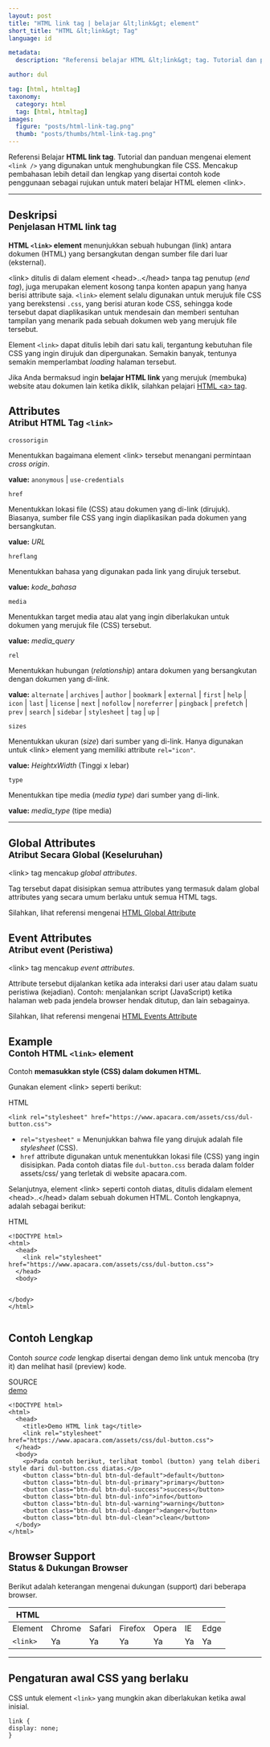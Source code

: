 ```yaml
---
layout: post
title: "HTML link tag | belajar &lt;link&gt; element"
short_title: "HTML &lt;link&gt; Tag"
language: id

metadata:
  description: "Referensi belajar HTML &lt;link&gt; tag. Tutorial dan panduan mengenai element &lt;link&gt;, penjelasan dengan contoh kode penggunaan sebagai referensi belajar HTML &lt;link&gt;"

author: dul

tag: [html, htmltag]
taxonomy:
  category: html
  tag: [html, htmltag]
images:
  figure: "posts/html-link-tag.png"
  thumb: "posts/thumbs/html-link-tag.png"
---
```

<p class="text-muted">
    Referensi Belajar <strong>HTML link tag</strong>. Tutorial dan panduan mengenai element <code>&lt;link /&gt;</code> yang digunakan untuk menghubungkan file CSS. Mencakup pembahasan lebih detail dan lengkap yang disertai contoh kode penggunaan sebagai rujukan untuk materi belajar HTML <span lang="id">elemen</span> &lt;link&gt;.
</p>
<hr class="uk-article-divider">

<h2 class="title-sub bd-danger bd-left bd-left-only">Deskripsi <br>
    <small>Penjelasan HTML <span class="html-tag">link</span> tag</small>
</h2>
<p>
  <strong>HTML <code>&lt;link&gt;</code> element</strong> menunjukkan sebuah hubungan (link) antara dokumen (HTML) yang bersangkutan dengan sumber file dari luar (eksternal).
</p>
<p>&lt;link&gt; ditulis di dalam element &lt;head&gt;..&lt;/head&gt; tanpa tag penutup (<i>end tag</i>), juga merupakan element kosong tanpa konten apapun yang hanya berisi attribute saja. <code>&lt;link&gt;</code> element selalu digunakan untuk merujuk file CSS yang berekstensi <code>.css</code>, yang berisi aturan kode CSS, sehingga kode tersebut dapat diaplikasikan untuk mendesain dan memberi sentuhan tampilan yang menarik pada sebuah dokumen web yang merujuk file tersebut.</p>
<p>Element <code>&lt;link&gt;</code> dapat ditulis lebih dari satu kali, tergantung kebutuhan file CSS yang ingin dirujuk dan dipergunakan. Semakin banyak, tentunya semakin memperlambat <i>loading</i> halaman tersebut.</p>
<p>Jika Anda bermaksud ingin <strong>belajar HTML link</strong> yang merujuk (membuka) website atau dokumen lain ketika diklik, silahkan pelajari <a href="https://www.apacara.com/tutorial/html/html-a-tag.html">HTML &lt;a&gt; tag</a>.</p>

<!-- Attribute  -->
<section id="attribute">
  <h2 class="title-sub bd-danger bd-left bd-left-only">Attributes <br>
    <small>Atribut HTML Tag <code>&lt;link&gt;</code></small>
  </h2>
<div class="icard bg-gr3 bd-primary bd-top bd-top-only">
<div class="icard-heading clearfix co-wh bg-gr2">
   <div class="icard-bar"><div class="icard-bar-left pull-left"><span><code class="txt-lg">crossorigin</code></span></div></div></div><div class="icard-body icode itheme">
        <p>Menentukkan bagaimana element &lt;link&gt; tersebut menangani permintaan <em>cross origin</em>.</p>
      <div class="icard-footer clearfix bg-gr2 icode itheme">
        <p><b>value:</b> <code>anonymous</code> | <code>use-credentials</code></p>
      </div>
    </div>
    </div>
<div class="icard bg-gr3 bd-primary bd-top bd-top-only">
<div class="icard-heading clearfix co-wh bg-gr2">
   <div class="icard-bar"><div class="icard-bar-left pull-left"><span><code class="txt-lg">href</code></span></div></div></div><div class="icard-body icode itheme">
        <p>Menentukkan lokasi file (CSS) atau dokumen yang di-link (dirujuk). Biasanya, sumber file CSS yang ingin diaplikasikan pada dokumen yang bersangkutan.</p>
      <div class="icard-footer clearfix bg-gr2 icode itheme">
        <p><b>value:</b> <i>URL</i></p>
      </div>
    </div>
    </div>
<div class="icard bg-gr3 bd-primary bd-top bd-top-only">
<div class="icard-heading clearfix co-wh bg-gr2">
   <div class="icard-bar"><div class="icard-bar-left pull-left"><span><code class="txt-lg">hreflang</code></span></div></div></div><div class="icard-body icode itheme">
        <p>Menentukkan bahasa yang digunakan pada link yang dirujuk tersebut.</p>
      <div class="icard-footer clearfix bg-gr2 icode itheme">
        <p><b>value:</b> <i>kode_bahasa</i></p>
      </div>
    </div>
    </div>
<div class="icard bg-gr3 bd-primary bd-top bd-top-only">
<div class="icard-heading clearfix co-wh bg-gr2">
   <div class="icard-bar"><div class="icard-bar-left pull-left"><span><code class="txt-lg">media</code></span></div></div></div><div class="icard-body icode itheme">
        <p>Menentukkan target media atau alat yang ingin diberlakukan untuk dokumen yang merujuk file (CSS) tersebut.</p>
      <div class="icard-footer clearfix bg-gr2 icode itheme">
        <p><b>value:</b> <i>media_query</i></p>
      </div>
    </div>
    </div>
<div class="icard bg-gr3 bd-primary bd-top bd-top-only">
<div class="icard-heading clearfix co-wh bg-gr2">
   <div class="icard-bar"><div class="icard-bar-left pull-left"><span><code class="txt-lg">rel</code></span></div></div></div><div class="icard-body icode itheme">
        <p>Menentukkan hubungan (<i>relationship</i>) antara dokumen yang bersangkutan dengan dokumen yang di-<i>link</i>.</p>
      <div class="icard-footer clearfix bg-gr2 icode itheme">
        <p><b>value:</b> <code>alternate</code> | <code>archives</code> | <code>author</code> | <code>bookmark</code> | <code>external</code> | <code>first</code> | <code>help</code> | <code>icon</code> | <code>last</code> | <code>license</code> | <code>next</code> | <code>nofollow</code> | <code>noreferrer</code> | <code>pingback</code> | <code>prefetch</code> | <code>prev</code> | <code>search</code> | <code>sidebar</code> | <code>stylesheet</code> | <code>tag</code> | <code>up</code> | </p>
      </div>
    </div>
    </div>
<div class="icard bg-gr3 bd-primary bd-top bd-top-only">
<div class="icard-heading clearfix co-wh bg-gr2">
   <div class="icard-bar"><div class="icard-bar-left pull-left"><span><code class="txt-lg">sizes</code></span></div></div></div><div class="icard-body icode itheme">
        <p>Menentukkan ukuran (<em>size</em>) dari sumber yang di-link. Hanya digunakan untuk &lt;link&gt; element yang memiliki attribute <code>rel="icon"</code>.</p>
      <div class="icard-footer clearfix bg-gr2 icode itheme">
        <p><b>value:</b> <i>HeightxWidth</i> (Tinggi x lebar)</p>
      </div>
    </div>
    </div>
<div class="icard bg-gr3 bd-primary bd-top bd-top-only">
<div class="icard-heading clearfix co-wh bg-gr2">
   <div class="icard-bar"><div class="icard-bar-left pull-left"><span><code class="txt-lg">type</code></span></div></div></div><div class="icard-body icode itheme">
        <p>Menentukkan tipe media (<i>media type</i>) dari sumber yang di-link.</p>
      <div class="icard-footer clearfix bg-gr2 icode itheme">
        <p><b>value:</b> <i>media_type</i> (tipe media)</p>
      </div>
    </div>
  </div>
</section>

<hr class="uk-article-divider">
<!-- Global Attributes -->
<section id="global-attribute">
  <h2 class="title-sub bd-danger bd-left bd-left-only">Global Attributes <br>
    <small>Atribut Secara Global (Keseluruhan)</small>
  </h2>
  <div class="">
    <p>&lt;link&gt; tag mencakup <em>global attributes</em>.</p>
    <div class="collapse-global uk-hidden" aria-hidden="true">
      <p>Tag tersebut dapat disisipkan semua attributes yang termasuk dalam global attributes yang secara umum berlaku untuk semua HTML tags.</p>
      <div class="footer-callout info">
        <p>Silahkan, lihat referensi mengenai <a href="https://www.apacara.com/tutorial/html/html-global-attribute.html">HTML Global Attribute</a></p>
      </div>
    </div>
  </div>
</section>

<!-- Event Attributes -->
<section>
  <h2 class="title-sub bd-danger bd-left bd-left-only">Event Attributes <br>
    <small>Atribut event  (Peristiwa)</small>
  </h2>
  <div class="dul-callout dul-callout-warning">
    <p>&lt;link&gt; tag mencakup <em>event attributes</em>. </p>
    <div>
      <p>Attribute tersebut dijalankan ketika ada interaksi dari user atau dalam suatu peristiwa (kejadian). Contoh: menjalankan script (JavaScript) ketika halaman web pada jendela browser hendak ditutup, dan lain sebagainya.</p>
      <div class="footer-callout warning">
        <p>Silahkan, lihat referensi mengenai <a href="https://www.apacara.com/tutorial/html/html-event-attribute.html">HTML Events Attribute</a></p>
      </div>
    </div>
  </div>
</section>

<!-- Example -->
<section id="example">
  <h2 class="title-sub bd-danger bd-left bd-left-only">Example<br>
    <small>Contoh HTML <code>&lt;link&gt;</code> element</small>
  </h2>
  <div class="dul-block">
  <p>Contoh <strong>memasukkan style (CSS) dalam dokumen HTML</strong>.</p>
  <p>Gunakan element &lt;link&gt; seperti berikut:</p>
<!-- HTML Code Example -->
<div class="icard">
<div class="icard-heading clearfix co-wh bg-pi2">
<div class="icard-bar">
  <div class="icard-bar-left pull-left">
    <i class="fa fa-html5" aria-hidden="true"></i>
    <span>HTML</span>
  </div>
  
</div>
</div>
<div class="icard-body icode itheme">
<pre class="prettyprint linenums line-numbers highlight language-markup"><code data-language="html" class="html  language-markup"><span class="token tag"><span class="token tag"><span class="token punctuation">&lt;</span>link</span> <span class="token attr-name">rel</span><span class="token attr-value"><span class="token punctuation">=</span><span class="token punctuation">"</span>stylesheet<span class="token punctuation">"</span></span> <span class="token attr-name">href</span><span class="token attr-value"><span class="token punctuation">=</span><span class="token punctuation">"</span>https://www.apacara.com/assets/css/dul-button.css<span class="token punctuation">"</span></span><span class="token punctuation">&gt;</span></span><span aria-hidden="true" class="line-numbers-rows"><span></span></span></code>
</pre>
</div>
</div>
  <ul>
    <li>
    <code>rel="styesheet"</code> = Menunjukkan bahwa file yang dirujuk adalah file <i>stylesheet</i> (CSS).</li>
    <li><code>href</code> attribute digunakan untuk menentukkan lokasi file (CSS) yang ingin disisipkan. Pada contoh diatas file <code>dul-button.css</code> berada dalam folder <span class="uk-text-primary">assets/css/</span> yang terletak di website apacara.com.</li>
  </ul>
  <p>Selanjutnya, element &lt;link&gt; seperti contoh diatas, ditulis didalam element &lt;head&gt;..&lt;/head&gt; dalam sebuah dokumen HTML. Contoh lengkapnya, adalah sebagai berikut:</p>
<div class="icard">
<div class="icard-heading clearfix co-wh bg-pi2">
<div class="icard-bar">
  <div class="icard-bar-left pull-left">
    <i class="fa fa-html5" aria-hidden="true"></i>
    <span>HTML</span>
  </div>
  
</div>
</div>
<div class="icard-body icode itheme">
<pre class="prettyprint linenums line-numbers highlight language-markup"><code data-language="html" class="html  language-markup"><span class="token doctype">&lt;!DOCTYPE html&gt;</span>
<span class="token tag"><span class="token tag"><span class="token punctuation">&lt;</span>html</span><span class="token punctuation">&gt;</span></span>
  <span class="token tag"><span class="token tag"><span class="token punctuation">&lt;</span>head</span><span class="token punctuation">&gt;</span></span>
    <span class="token tag"><span class="token tag"><span class="token punctuation">&lt;</span>link</span> <span class="token attr-name">rel</span><span class="token attr-value"><span class="token punctuation">=</span><span class="token punctuation">"</span>stylesheet<span class="token punctuation">"</span></span> <span class="token attr-name">href</span><span class="token attr-value"><span class="token punctuation">=</span><span class="token punctuation">"</span>https://www.apacara.com/assets/css/dul-button.css<span class="token punctuation">"</span></span><span class="token punctuation">&gt;</span></span>
  <span class="token tag"><span class="token tag"><span class="token punctuation">&lt;/</span>head</span><span class="token punctuation">&gt;</span></span>
  <span class="token tag"><span class="token tag"><span class="token punctuation">&lt;</span>body</span><span class="token punctuation">&gt;</span></span>

  <span class="token tag"><span class="token tag"><span class="token punctuation">&lt;/</span>body</span><span class="token punctuation">&gt;</span></span>
<span class="token tag"><span class="token tag"><span class="token punctuation">&lt;/</span>html</span><span class="token punctuation">&gt;</span></span><span aria-hidden="true" class="line-numbers-rows"><span></span><span></span><span></span><span></span><span></span><span></span><span></span><span></span><span></span></span></code>
</pre>
</div>
</div>
  </div>
</section>
<h2 class="title-sub bd-danger bd-left bd-left-only">Contoh Lengkap
</h2>
<p>Contoh <em>source code</em> lengkap disertai dengan demo link untuk mencoba (try it) dan melihat hasil (preview) kode.</p>
<div class="icard">
  <div class="icard-heading clearfix co-wh bg-pi2">
    <div class="icard-bar">
      <div class="icard-bar-left pull-left">
        <i class="fa fa-html5" aria-hidden="true"></i>
        <span>SOURCE</span>
      </div>
      <div class="icard-bar-right pull-right">
        <a href="https://www.apacara.com/example/html/tag/link.html" target="_blank"><span>demo</span><i class="fa fa-external-link" role="button"></i></a>
      </div>
    </div>
  </div>
  <div class="icard-body icode itheme bg-gr3">
<pre class="prettyprint highlight max-height language-markup"><code data-language="html" class="inline  language-markup"><span class="token doctype">&lt;!DOCTYPE html&gt;</span>
<span class="token tag"><span class="token tag"><span class="token punctuation">&lt;</span>html</span><span class="token punctuation">&gt;</span></span>
  <span class="token tag"><span class="token tag"><span class="token punctuation">&lt;</span>head</span><span class="token punctuation">&gt;</span></span>
    <span class="token tag"><span class="token tag"><span class="token punctuation">&lt;</span>title</span><span class="token punctuation">&gt;</span></span>Demo HTML link tag<span class="token tag"><span class="token tag"><span class="token punctuation">&lt;/</span>title</span><span class="token punctuation">&gt;</span></span>
    <span class="token tag"><span class="token tag"><span class="token punctuation">&lt;</span>link</span> <span class="token attr-name">rel</span><span class="token attr-value"><span class="token punctuation">=</span><span class="token punctuation">"</span>stylesheet<span class="token punctuation">"</span></span> <span class="token attr-name">href</span><span class="token attr-value"><span class="token punctuation">=</span><span class="token punctuation">"</span>https://www.apacara.com/assets/css/dul-button.css<span class="token punctuation">"</span></span><span class="token punctuation">&gt;</span></span>
  <span class="token tag"><span class="token tag"><span class="token punctuation">&lt;/</span>head</span><span class="token punctuation">&gt;</span></span>
  <span class="token tag"><span class="token tag"><span class="token punctuation">&lt;</span>body</span><span class="token punctuation">&gt;</span></span>
    <span class="token tag"><span class="token tag"><span class="token punctuation">&lt;</span>p</span><span class="token punctuation">&gt;</span></span>Pada contoh berikut, terlihat tombol (button) yang telah diberi style dari dul-button.css diatas.<span class="token tag"><span class="token tag"><span class="token punctuation">&lt;/</span>p</span><span class="token punctuation">&gt;</span></span>
    <span class="token tag"><span class="token tag"><span class="token punctuation">&lt;</span>button</span> <span class="token attr-name">class</span><span class="token attr-value"><span class="token punctuation">=</span><span class="token punctuation">"</span>btn-dul btn-dul-default<span class="token punctuation">"</span></span><span class="token punctuation">&gt;</span></span>default<span class="token tag"><span class="token tag"><span class="token punctuation">&lt;/</span>button</span><span class="token punctuation">&gt;</span></span>
    <span class="token tag"><span class="token tag"><span class="token punctuation">&lt;</span>button</span> <span class="token attr-name">class</span><span class="token attr-value"><span class="token punctuation">=</span><span class="token punctuation">"</span>btn-dul btn-dul-primary<span class="token punctuation">"</span></span><span class="token punctuation">&gt;</span></span>primary<span class="token tag"><span class="token tag"><span class="token punctuation">&lt;/</span>button</span><span class="token punctuation">&gt;</span></span>
    <span class="token tag"><span class="token tag"><span class="token punctuation">&lt;</span>button</span> <span class="token attr-name">class</span><span class="token attr-value"><span class="token punctuation">=</span><span class="token punctuation">"</span>btn-dul btn-dul-success<span class="token punctuation">"</span></span><span class="token punctuation">&gt;</span></span>success<span class="token tag"><span class="token tag"><span class="token punctuation">&lt;/</span>button</span><span class="token punctuation">&gt;</span></span>
    <span class="token tag"><span class="token tag"><span class="token punctuation">&lt;</span>button</span> <span class="token attr-name">class</span><span class="token attr-value"><span class="token punctuation">=</span><span class="token punctuation">"</span>btn-dul btn-dul-info<span class="token punctuation">"</span></span><span class="token punctuation">&gt;</span></span>info<span class="token tag"><span class="token tag"><span class="token punctuation">&lt;/</span>button</span><span class="token punctuation">&gt;</span></span>
    <span class="token tag"><span class="token tag"><span class="token punctuation">&lt;</span>button</span> <span class="token attr-name">class</span><span class="token attr-value"><span class="token punctuation">=</span><span class="token punctuation">"</span>btn-dul btn-dul-warning<span class="token punctuation">"</span></span><span class="token punctuation">&gt;</span></span>warning<span class="token tag"><span class="token tag"><span class="token punctuation">&lt;/</span>button</span><span class="token punctuation">&gt;</span></span>
    <span class="token tag"><span class="token tag"><span class="token punctuation">&lt;</span>button</span> <span class="token attr-name">class</span><span class="token attr-value"><span class="token punctuation">=</span><span class="token punctuation">"</span>btn-dul btn-dul-danger<span class="token punctuation">"</span></span><span class="token punctuation">&gt;</span></span>danger<span class="token tag"><span class="token tag"><span class="token punctuation">&lt;/</span>button</span><span class="token punctuation">&gt;</span></span>
    <span class="token tag"><span class="token tag"><span class="token punctuation">&lt;</span>button</span> <span class="token attr-name">class</span><span class="token attr-value"><span class="token punctuation">=</span><span class="token punctuation">"</span>btn-dul btn-dul-clean<span class="token punctuation">"</span></span><span class="token punctuation">&gt;</span></span>clean<span class="token tag"><span class="token tag"><span class="token punctuation">&lt;/</span>button</span><span class="token punctuation">&gt;</span></span>
  <span class="token tag"><span class="token tag"><span class="token punctuation">&lt;/</span>body</span><span class="token punctuation">&gt;</span></span>
<span class="token tag"><span class="token tag"><span class="token punctuation">&lt;/</span>html</span><span class="token punctuation">&gt;</span></span></code>
</pre>
  </div>
</div>
<!-- Article Aside -->

<!-- Browser Support -->
<aside id="browser">
<h2 class="title-sub bd-danger bd-left bd-left-only">Browser Support <br>
  <small>Status &amp; Dukungan Browser </small>
</h2>
<p>Berikut adalah keterangan mengenai dukungan (support) dari beberapa browser.</p>
<div class="table-responsive uk-overflow-container">
  <table class="table uk-table uk-text-nowrap full-width">
        <thead>
          <tr>
            <th>HTML</th>
            <th title="Chrome"><i class="fa fa-chrome fa fa-lg"></i></th>
            <th title="Safari"><i class="fa fa-safari fa fa-lg"></i></th>
            <th title="Firefox"><i class="fa fa-firefox fa fa-lg"></i></th>
            <th title="Opera"><i class="fa fa-opera fa fa-lg"></i></th>
            <th title="Internet Explorer"><i class="fa fa-internet-explorer fa fa-lg"></i></th>
            <th title="Edge"><i class="fa fa-edge fa fa-lg"></i></th>
          </tr>
        </thead>
        <tbody>
          <tr>
            <td>Element</td>
            <td>Chrome</td>
            <td>Safari</td>
            <td>Firefox</td>
            <td>Opera</td>
            <td>IE</td>
            <td>Edge</td>
          </tr>
          <tr>
            <td><code>&lt;link&gt;</code></td>
            <td class="success">Ya</td>
            <td class="success">Ya</td>
            <td class="success">Ya</td>
            <td class="success">Ya</td>
            <td class="success">Ya</td>
            <td class="success">Ya</td>
          </tr>
        </tbody>
  </table>
</div>

<hr class="uk-article-divider">
<!-- Default CSS -->
<div class="dul-block">
  <h2 class="title-sub bd-danger bd-left bd-left-only">Pengaturan awal CSS yang berlaku&nbsp;</h2>
  <p>CSS untuk element <code>&lt;link&gt;</code> yang mungkin akan diberlakukan ketika awal inisial.</p>
  <div class="icode itheme css">
<pre class="prettyprint highlight language-css"><code data-language="css" class=" inline language-css"><span class="token selector">link</span> <span class="token punctuation">{</span>
<span class="token property">display</span><span class="token punctuation">:</span> none<span class="token punctuation">;</span>
<span class="token punctuation">}</span></code></pre>
</div>
</div>

</aside>